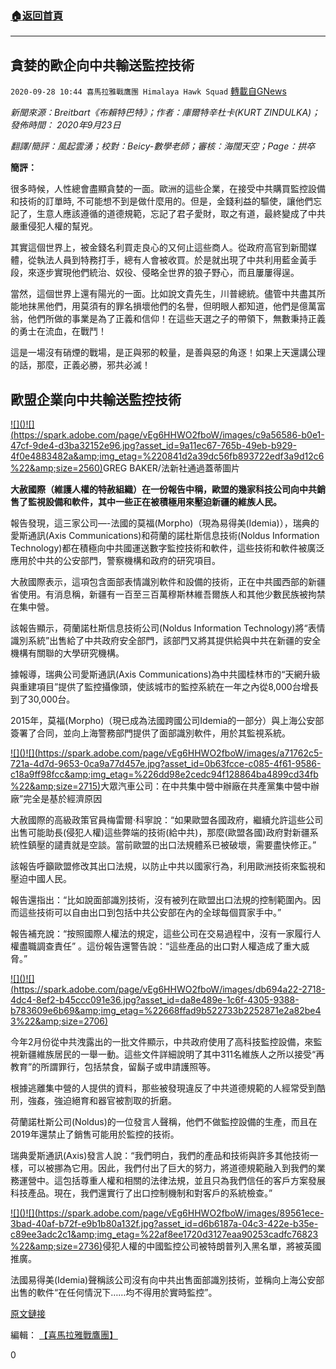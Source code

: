###  [:house:返回首頁](https://github.com/ourhimalayas/txt)
---

## 貪婪的歐企向中共輸送監控技術
`2020-09-28 10:44 喜馬拉雅戰鷹團 Himalaya Hawk Squad` [轉載自GNews](https://gnews.org/zh-hant/388644/)

*新聞來源：Breitbart《布賴特巴特》；作者：庫爾特辛杜卡(KURT ZINDULKA)；發佈時間： 2020年9月23日*

*翻譯/簡評：風起雲湧；校對：Beicy-數學老師；審核：海闊天空；Page：拱卒*

**簡評：**

很多時候，人性總會盡顯貪婪的一面。歐洲的這些企業，在接受中共購買監控設備和技術的訂單時, 不可能想不到是做什麼用的。但是，金錢利益的驅使，讓他們忘記了，生意人應該遵循的道德規範，忘記了君子愛財，取之有道，最終變成了中共嚴重侵犯人權的幫兇。

其實這個世界上，被金錢名利買走良心的又何止這些商人。從政府高官到新聞媒體，從執法人員到特務打手，總有人會被收買。於是就出現了中共利用藍金黃手段，來逐步實現他們統治、奴役、侵略全世界的狼子野心，而且屢屢得逞。

當然，這個世界上還有陽光的一面。比如說文貴先生，川普總統。儘管中共盡其所能地抹黑他們，用莫須有的罪名損壞他們的名譽，但明眼人都知道，他們是億萬富翁，他們所做的事業是為了正義和信仰！在這些天選之子的帶領下，無數秉持正義的勇士在流血，在戰鬥！

這是一場沒有硝煙的戰場，是正與邪的較量，是善與惡的角逐！如果上天還講公理的話，那麼，正義必勝，邪共必滅！

## **歐盟企業向中共輸送監控技術**

[!\[\]()!\[\](https://spark.adobe.com/page/vEg6HHWO2fboW/images/c9a56586-b0e1-47cf-9de4-d3ba32152e96.jpg?asset_id=9a11ec67-765b-49eb-b929-4f0e4883482a&amp;img_etag=%220841d2a39dc56fb893722edf3a9d12c6%22&amp;size=2560)](https://spark.adobe.com/page/vEg6HHWO2fboW/images/c9a56586-b0e1-47cf-9de4-d3ba32152e96.jpg?asset_id=9a11ec67-765b-49eb-b929-4f0e4883482a&amp;img_etag=%220841d2a39dc56fb893722edf3a9d12c6%22&amp;size=1024)GREG BAKER/法新社通過蓋蒂圖片

**大赦國際（維護人權的特赦組織）在一份報告中稱，歐盟的幾家科技公司向中共銷售了監視設備和軟件，其中一些正在被積極用來壓迫新疆的維族人民。**

報告發現，這三家公司—-法國的莫福(Morpho)（現為易得美(Idemia)），瑞典的愛斯通訊(Axis Communications)和荷蘭的諾杜斯信息技術(Noldus Information Technology)都在積極向中共國運送數字監控技術和軟件，這些技術和軟件被廣泛應用於中共的公安部門，警察機構和政府的研究項目。

大赦國際表示，這項包含面部表情識別軟件和設備的技術，正在中共國西部的新疆省使用。有消息稱，新疆有一百至三百萬穆斯林維吾爾族人和其他少數民族被拘禁在集中營。

該報告顯示，荷蘭諾杜斯信息技術公司(Noldus Information Technology)將“表情識別系統”出售給了中共政府安全部門，該部門又將其提供給與中共在新疆的安全機構有關聯的大學研究機構。

據報導，瑞典公司愛斯通訊(Axis Communications)為中共國桂林市的“天網升級與重建項目”提供了監控攝像頭，使該城市的監控系統在一年之內從8,000台增長到了30,000台。

2015年，莫福(Morpho)（現已成為法國跨國公司Idemia的一部分）與上海公安部簽署了合同，並向上海警務部門提供了面部識別軟件，用於其監視系統。

[!\[\]()!\[\](https://spark.adobe.com/page/vEg6HHWO2fboW/images/a71762c5-721a-4d7d-9653-0ca9a77d457e.jpg?asset_id=0b63fcce-c085-4f61-9586-c18a9ff98fcc&amp;img_etag=%226dd98e2cedc94f128864ba4899cd34fb%22&amp;size=2715)](https://spark.adobe.com/page/vEg6HHWO2fboW/images/a71762c5-721a-4d7d-9653-0ca9a77d457e.jpg?asset_id=0b63fcce-c085-4f61-9586-c18a9ff98fcc&amp;img_etag=%226dd98e2cedc94f128864ba4899cd34fb%22&amp;size=1024)大眾汽車公司：在中共集中營中辦廠在共產黨集中營中辦廠”完全是基於經濟原因

大赦國際的高級政策官員梅雷爾·科寧說：“如果歐盟各國政府，繼續允許這些公司出售可能助長(侵犯人權)這些弊端的技術(給中共)，那麼(歐盟各國)政府對新疆系統性鎮壓的譴責就是空談。當前歐盟的出口法規體系已被破壞，需要盡快修正。”

該報告呼籲歐盟修改其出口法規，以防止中共以國家行為，利用歐洲技術來監視和壓迫中國人民。

報告還指出：“比如說面部識別技術，沒有被列在歐盟出口法規的控制範圍內。因而這些技術可以自由出口到包括中共公安部在內的全球每個買家手中。”

報告補充說：“按照國際人權法的規定，這些公司在交易過程中，沒有一家履行人權盡職調查責任” 。這份報告還警告說：“這些產品的出口對人權造成了重大威脅。”

[!\[\]()!\[\](https://spark.adobe.com/page/vEg6HHWO2fboW/images/db694a22-2718-4dc4-8ef2-b45ccc091e36.jpg?asset_id=da8e489e-1c6f-4305-9388-b783609e6b69&amp;img_etag=%22668ffad9b522733b2252871e2a82be43%22&amp;size=2706)](https://spark.adobe.com/page/vEg6HHWO2fboW/images/db694a22-2718-4dc4-8ef2-b45ccc091e36.jpg?asset_id=da8e489e-1c6f-4305-9388-b783609e6b69&amp;img_etag=%22668ffad9b522733b2252871e2a82be43%22&amp;size=1024)

今年2月份從中共洩露出的一批文件顯示，中共政府使用了高科技監控設備，來監視新疆維族居民的一舉一動。這些文件詳細說明了其中311名維族人之所以接受“再教育”的所謂罪行，包括禁食，留鬍子或申請護照等。

根據逃離集中營的人提供的資料，那些被發現違反了中共道德規範的人經常受到酷刑，強姦，強迫絕育和器官被割取的折磨。

荷蘭諾杜斯公司(Noldus)的一位發言人聲稱，他們不做監控設備的生產，而且在2019年還禁止了銷售可能用於監控的技術。

瑞典愛斯通訊(Axis)發言人說：“我們明白，我們的產品和技術與許多其他技術一樣，可以被挪為它用。因此，我們付出了巨大的努力，將道德規範融入到我們的業務運營中。這包括尊重人權和相關的法律法規，並且只為我們信任的客戶方案發展科技產品。現在，我們還實行了出口控制機制和對客戶的系統檢查。”

[!\[\]()!\[\](https://spark.adobe.com/page/vEg6HHWO2fboW/images/89561ece-3bad-40af-b72f-e9b1b80a132f.jpg?asset_id=d6b6187a-04c3-422e-b35e-c89ee3adc2c1&amp;img_etag=%22af8ee1720d3127eaa90253cadfc76823%22&amp;size=2736)](https://spark.adobe.com/page/vEg6HHWO2fboW/images/89561ece-3bad-40af-b72f-e9b1b80a132f.jpg?asset_id=d6b6187a-04c3-422e-b35e-c89ee3adc2c1&amp;img_etag=%22af8ee1720d3127eaa90253cadfc76823%22&amp;size=1024)侵犯人權的中國監控公司被特朗普列入黑名單，將被英國推廣。

法國易得美(Idemia)聲稱該公司沒有向中共出售面部識別技術，並稱向上海公安部出售的軟件“在任何情況下……均不得用於實時監控”。

[原文鏈接](https://www.breitbart.com/europe/2020/09/23/eu-sending-surveillance-tech-chinese-communist-party-report/)

編輯： [【喜馬拉雅戰鷹團】](https://spark.adobe.com/page/vEg6HHWO2fboW/)

0
